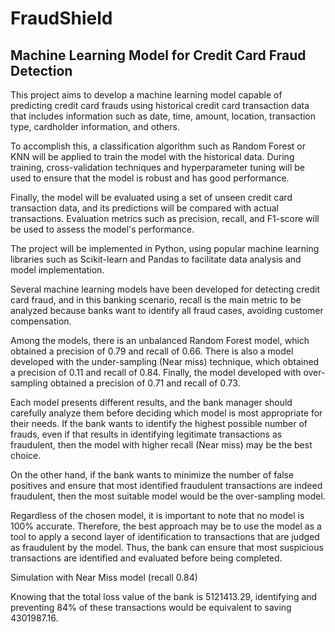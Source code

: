 # FraudShield
## Machine Learning Model for Credit Card Fraud Detection
This project aims to develop a machine learning model capable of predicting credit card frauds using historical credit card transaction data that includes information such as date, time, amount, location, transaction type, cardholder information, and others.

To accomplish this, a classification algorithm such as Random Forest or KNN will be applied to train the model with the historical data. During training, cross-validation techniques and hyperparameter tuning will be used to ensure that the model is robust and has good performance.

Finally, the model will be evaluated using a set of unseen credit card transaction data, and its predictions will be compared with actual transactions. Evaluation metrics such as precision, recall, and F1-score will be used to assess the model's performance.

The project will be implemented in Python, using popular machine learning libraries such as Scikit-learn and Pandas to facilitate data analysis and model implementation.

Several machine learning models have been developed for detecting credit card fraud, and in this banking scenario, recall is the main metric to be analyzed because banks want to identify all fraud cases, avoiding customer compensation.

Among the models, there is an unbalanced Random Forest model, which obtained a precision of 0.79 and recall of 0.66. There is also a model developed with the under-sampling (Near miss) technique, which obtained a precision of 0.11 and recall of 0.84. Finally, the model developed with over-sampling obtained a precision of 0.71 and recall of 0.73.

Each model presents different results, and the bank manager should carefully analyze them before deciding which model is most appropriate for their needs. If the bank wants to identify the highest possible number of frauds, even if that results in identifying legitimate transactions as fraudulent, then the model with higher recall (Near miss) may be the best choice.

On the other hand, if the bank wants to minimize the number of false positives and ensure that most identified fraudulent transactions are indeed fraudulent, then the most suitable model would be the over-sampling model.

Regardless of the chosen model, it is important to note that no model is 100% accurate. Therefore, the best approach may be to use the model as a tool to apply a second layer of identification to transactions that are judged as fraudulent by the model. Thus, the bank can ensure that most suspicious transactions are identified and evaluated before being completed.

Simulation with Near Miss model (recall 0.84)

Knowing that the total loss value of the bank is 5121413.29, identifying and preventing 84% of these transactions would be equivalent to saving 4301987.16.